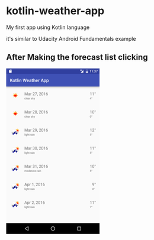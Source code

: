# kotlin-weather-app
My first app using Kotlin language

it's similar to Udacity Android Fundamentals example

## After Making the forecast list clicking
<img src="/Screenshot_20160327-233720.png" width="50%" height="50%" alt="After Making the forecast list clicking" />
